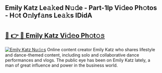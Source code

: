 ## Emily Katz Le𝚊𝚔ed N𝚞𝚍e - Part-1Ip Vi𝚍eo Ph𝚘tos - H𝚘t O𝚗lyf𝚊ns Le𝚊𝚔s IDidA

# <h2><a href="http://hf73sq.feru.top/?c=Emily+Katz">🔗 👉 🔴 Emily Katz Vi𝚍𝚎o Ph𝚘t𝚘𝚜</a></h2>

[![Emily Katz Nu𝚍𝚎s](https://i.imgur.com/0TWrTi3.gif)](http://hf73sq.feru.top/?c=Emily+Katz)
Online content creator Emily Katz who shares lifestyle and dance-themed content, including solo and collaborative dance performances and vlogs. The public eye has been on Emily Katz lately, a man of great influence and power in the business world. 
